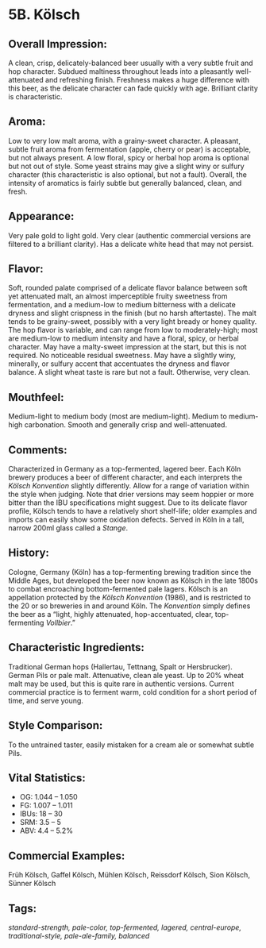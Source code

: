 # 5B. K&ouml;lsch

## Overall Impression: 

A clean, crisp, delicately-balanced beer usually with a very subtle fruit and hop character. Subdued maltiness throughout leads into a pleasantly well-attenuated and refreshing finish. Freshness makes a huge difference with this beer, as the delicate character can fade quickly with age. Brilliant clarity is characteristic.

## Aroma: 

Low to very low malt aroma, with a grainy-sweet character. A pleasant, subtle fruit aroma from fermentation (apple, cherry or pear) is acceptable, but not always present. A low floral, spicy or herbal hop aroma is optional but not out of style. Some yeast strains may give a slight winy or sulfury character (this characteristic is also optional, but not a fault). Overall, the intensity of aromatics is fairly subtle but generally balanced, clean, and fresh.

## Appearance: 

Very pale gold to light gold. Very clear (authentic commercial versions are filtered to a brilliant clarity). Has a delicate white head that may not persist.

## Flavor: 

Soft, rounded palate comprised of a delicate flavor balance between soft yet attenuated malt, an almost imperceptible fruity sweetness from fermentation, and a medium-low to medium bitterness with a delicate dryness and slight crispness in the finish (but no harsh aftertaste). The malt tends to be grainy-sweet, possibly with a very light bready or honey quality. The hop flavor is variable, and can range from low to moderately-high; most are medium-low to medium intensity and have a floral, spicy, or herbal character. May have a malty-sweet impression at the start, but this is not required. No noticeable residual sweetness. May have a slightly winy, minerally, or sulfury accent that accentuates the dryness and flavor balance. A slight wheat taste is rare but not a fault. Otherwise, very clean.

## Mouthfeel: 

Medium-light to medium body (most are medium-light). Medium to medium-high carbonation. Smooth and generally crisp and well-attenuated.

## Comments: 

Characterized in Germany as a top-fermented, lagered beer. Each K&ouml;ln brewery produces a beer of different character, and each interprets the _K&ouml;lsch Konvention_ slightly differently. Allow for a range of variation within the style when judging. Note that drier versions may seem hoppier or more bitter than the IBU specifications might suggest. Due to its delicate flavor profile, K&ouml;lsch tends to have a relatively short shelf-life; older examples and imports can easily show some oxidation defects. Served in K&ouml;ln in a tall, narrow 200ml glass called a _Stange_.

## History: 

Cologne, Germany (K&ouml;ln) has a top-fermenting brewing tradition since the Middle Ages, but developed the beer now known as K&ouml;lsch in the late 1800s to combat encroaching bottom-fermented pale lagers. K&ouml;lsch is an appellation protected by the _K&ouml;lsch Konvention_ (1986), and is restricted to the 20 or so breweries in and around K&ouml;ln. The _Konvention_ simply defines the beer as a “light, highly attenuated, hop-accentuated, clear, top-fermenting _Vollbier_.” 

## Characteristic Ingredients: 

Traditional German hops (Hallertau, Tettnang, Spalt or Hersbrucker). German Pils or pale malt. Attenuative, clean ale yeast. Up to 20% wheat malt may be used, but this is quite rare in authentic versions. Current commercial practice is to ferment warm, cold condition for a short period of time, and serve young.

## Style Comparison: 

To the untrained taster, easily mistaken for a cream ale or somewhat subtle Pils.

## Vital Statistics:	

- OG:	1.044 – 1.050
- FG:	1.007 – 1.011
- IBUs:	18 – 30	
- SRM:	3.5 – 5	
- ABV:	4.4 – 5.2%

## Commercial Examples: 

Früh K&ouml;lsch, Gaffel K&ouml;lsch, Mühlen K&ouml;lsch, Reissdorf K&ouml;lsch, Sion K&ouml;lsch, Sünner K&ouml;lsch

## Tags: 
_standard-strength, pale-color, top-fermented, lagered, central-europe, traditional-style, pale-ale-family, balanced_
